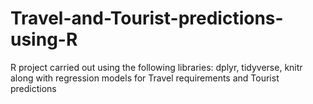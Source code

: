# Travel-and-Tourist-predictions-using-R
R project carried out using the following libraries: dplyr, tidyverse, knitr along with regression models for Travel requirements and Tourist predictions 
